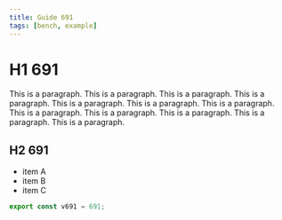 ```yaml
---
title: Guide 691
tags: [bench, example]
---
```


# H1 691

This is a paragraph. This is a paragraph. This is a paragraph. This is a paragraph. This is a paragraph. This is a paragraph. This is a paragraph. This is a paragraph. This is a paragraph. This is a paragraph. This is a paragraph. This is a paragraph. 

## H2 691

- item A
- item B
- item C

```ts
export const v691 = 691;
```